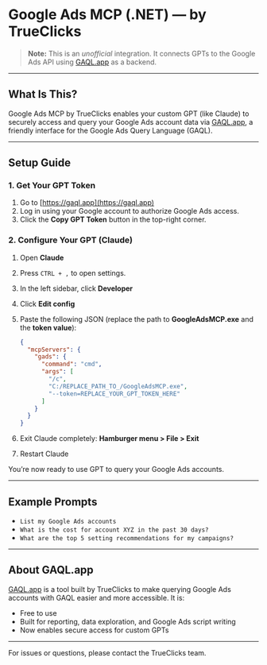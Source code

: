 # Google Ads MCP (.NET) — by TrueClicks

> **Note:** This is an *unofficial* integration. It connects GPTs to the Google Ads API using [GAQL.app](https://gaql.app) as a backend.

---

## What Is This?

Google Ads MCP by TrueClicks enables your custom GPT (like Claude) to securely access and query your Google Ads account data via [GAQL.app](https://gaql.app), a friendly interface for the Google Ads Query Language (GAQL).

---

## Setup Guide

### 1. Get Your GPT Token

1. Go to [https://gaql.app](https://gaql.app)
2. Log in using your Google account to authorize Google Ads access.
3. Click the **Copy GPT Token** button in the top-right corner.

### 2. Configure Your GPT (Claude)

1. Open **Claude**
2. Press `CTRL + ,` to open settings.
3. In the left sidebar, click **Developer**
4. Click **Edit config**
5. Paste the following JSON (replace the path to **GoogleAdsMCP.exe** and the **token value**):

   ```json
   {
     "mcpServers": {
       "gads": {
         "command": "cmd",
         "args": [
           "/c",
           "C:/REPLACE_PATH_TO_/GoogleAdsMCP.exe",
           "--token=REPLACE_YOUR_GPT_TOKEN_HERE"
         ]
       }
     }
   }
   ```

6. Exit Claude completely: **Hamburger menu > File > Exit**
7. Restart Claude

You’re now ready to use GPT to query your Google Ads accounts.

---

## Example Prompts

- `List my Google Ads accounts`
- `What is the cost for account XYZ in the past 30 days?`
- `What are the top 5 setting recommendations for my campaigns?`

---

## About GAQL.app

[GAQL.app](https://gaql.app) is a tool built by TrueClicks to make querying Google Ads accounts with GAQL easier and more accessible. It is:

- Free to use
- Built for reporting, data exploration, and Google Ads script writing
- Now enables secure access for custom GPTs

---

For issues or questions, please contact the TrueClicks team.
